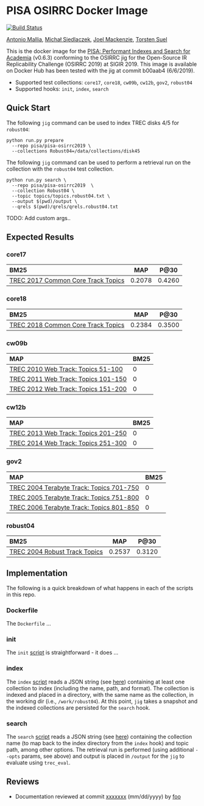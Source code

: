 # PISA OSIRRC Docker Image

[![Build Status](https://travis-ci.com/osirrc/pisa-docker.svg?branch=master)](https://travis-ci.com/osirrc/pisa-docker)

[Antonio Mallia](https://github.com/amallia), [Michał Siedlaczek](https://github.com/elshize), [Joel Mackenzie](https://github.com/JMMackenzie), [Torsten Suel](https://github.com/torstensuel)

This is the docker image for the [PISA: Performant Indexes and Search for Academia](https://github.com/pisa-engine/pisa) (v0.6.3) conforming to the OSIRRC jig for the Open-Source IR Replicability Challenge (OSIRRC 2019) at SIGIR 2019. This image is available on Docker Hub has been tested with the jig at commit b00aab4 (6/6/2019).

+ Supported test collections: `core17`, `core18`, `cw09b`, `cw12b`, `gov2`, `robust04`
+ Supported hooks: `init`, `index`, `search`

## Quick Start

The following `jig` command can be used to index TREC disks 4/5 for `robust04`:

```
python run.py prepare 
  --repo pisa/pisa-osirrc2019 \
  --collections Robust04=/data/collections/disk45
```

The following `jig` command can be used to perform a retrieval run on the collection with the `robust04` test collection.

```
python run.py search \
  --repo pisa/pisa-osirrc2019  \
  --collection Robust04 \
  --topic topics/topics.robust04.txt \
  --output $(pwd)/output \
  --qrels $(pwd)/qrels/qrels.robust04.txt
```

TODO: Add custom args..

## Expected Results


### core17

BM25                                    | MAP       | P@30      |
:---------------------------------------|-----------|-----------|
[TREC 2017 Common Core Track Topics](https://trec.nist.gov/data/core/core_nist.txt)| 0.2078 | 0.4260 |

### core18

BM25                                    | MAP       | P@30      |
:---------------------------------------|-----------|-----------|
[TREC 2018 Common Core Track Topics](https://trec.nist.gov/data/core/topics2018.txt)| 0.2384 | 0.3500 |

### cw09b

MAP                                     | BM25      |
:---------------------------------------|-----------|
[TREC 2010 Web Track: Topics 51-100](http://trec.nist.gov/data/web/10/wt2010-topics.xml)| 0    | 
[TREC 2011 Web Track: Topics 101-150](http://trec.nist.gov/data/web/11/full-topics.xml)| 0    | 
[TREC 2012 Web Track: Topics 151-200](http://trec.nist.gov/data/web/12/full-topics.xml)| 0    | 

### cw12b

MAP                                     | BM25      | 
:---------------------------------------|-----------|
[TREC 2013 Web Track: Topics 201-250](http://trec.nist.gov/data/web2013.html)| 0    | 
[TREC 2014 Web Track: Topics 251-300](http://trec.nist.gov/data/web2014.html)| 0    |

### gov2

MAP                                     | BM25      |
:---------------------------------------|-----------|
[TREC 2004 Terabyte Track: Topics 701-750](http://trec.nist.gov/data/terabyte04.html)| 0    | 
[TREC 2005 Terabyte Track: Topics 751-800](http://trec.nist.gov/data/terabyte05.html)| 0    | 
[TREC 2006 Terabyte Track: Topics 801-850](http://trec.nist.gov/data/terabyte06.html)| 0    | 

### robust04

BM25                                    | MAP       | P@30      | 
:---------------------------------------|-----------|-----------|
[TREC 2004 Robust Track Topics](http://trec.nist.gov/data/robust/04.testset.gz)| 0.2537    | 0.3120    |

## Implementation

The following is a quick breakdown of what happens in each of the scripts in this repo.

### Dockerfile

The `Dockerfile` ...

### init

The `init` [script](init) is straightforward - it does ...

### index

The `index` [script](index) reads a JSON string (see [here](https://github.com/osirrc/jig#index)) containing at least one collection to index (including the name, path, and format).
The collection is indexed and placed in a directory, with the same name as the collection, in the working dir (i.e., `/work/robust04`).
At this point, `jig` takes a snapshot and the indexed collections are persisted for the `search` hook.

### search

The `search` [script](search) reads a JSON string (see [here](https://github.com/osirrc/jig#search)) containing the collection name (to map back to the index directory from the `index` hook) and topic path, among other options.
The retrieval run is performed (using additional `--opts` params, see above) and output is placed in `/output` for the `jig` to evaluate using `trec_eval`.


## Reviews

+ Documentation reviewed at commit [xxxxxxx](https://github.com/osirrc/pisa-docker/commit/xxxxx) (mm/dd/yyyy) by [foo](https://github.com/foo/)

